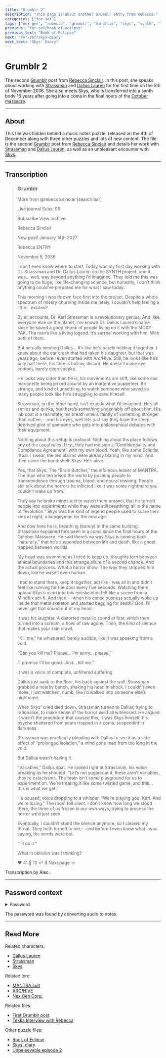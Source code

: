 ```yaml
---
title: "Grumblr 2"
description: "This page is about another Grumblr entry from Rebecca."
categories: ["for-sof"]
tags: ["nex gen", "rebecca", "grumblr", "mindflix", "skys", "synth", "lauren", "strassman"]
previous: "for-sof/book-of-eclipse"
previous_text: "Book of Eclipse"
next: "for-sof/skys-diary"
next_text: "Skys' Diary"
---
```


# Grumblr 2

The second [Grumblr](grumblr) post from [Rebecca Sinclair](../characters/rebecca). In this post, she speaks about 
working with [Strassman](../characters/strassman) and [Dallus Lauren](../characters/dallus-lauren) for the first time 
on the 5th of November 2036. She also meets Skys, who is transferred into a synth body 16 years after going into a coma 
in the final hours of the [October massacre](../lore/mantra).

***

## About

This file was hidden behind a music notes puzzle, released on the 4th of December along with three other puzzles 
and lots of new content. The file is the second [Grumblr](grumblr) post from [Rebecca Sinclair](../characters/rebecca) and 
details her work with [Strassman](../characters/strassman) and [Dallus Lauren](../characters/dallus-lauren), as well as 
an unpleasant encounter with [Skys](../characters/skys).

***

## Transcription

> ### Grumblr
> More from @rebecca.sinclar                     [search bar]
>
> Live journal                                                   Subs: 96
>
> 
> Subscribe           View archive
>
> 
> Rebecca.Sinclair
>
>
> New post!            January 14th 2027
>
> Rebecca ENTRY
>
> November 5, 2036
>
> I don’t even know where to start. Today was my first day working with Dr. Strassman and Dr. Dallus Lauren on the 
> SYNTH project, and it was… well, way beyond anything I’d imagined. They told me this was going to be huge, like 
> life-changing science, but honestly, I don’t think anything could’ve prepared me for what I saw today.
>
> 
> This morning I was thrown face first into the project. Despite a whole spectrum of misery churning inside me lately, 
> I couldn't help feeling a little… excited?
>
> 
> By all accounts,  Dr. Karl Strassman is a revolutionary genius. And, like everyone else on the planet, I’ve known Dr. 
> Dallus Lauren’s name since he saved a good chunk of people living on it with the MOXY PAK. The man’s like a living legend. 
> It’s surreal working with him. With both of them.
>
>
> But actually meeting Dallus… It’s like he's barely holding it together. I knew about the car crash that had taken his daughter, 
> but that was years ago, before I even started with Arc/Hive. Still, he looks like he’s only half there, his face is hollow, distant. 
> He doesn’t make eye contact, barely even speaks.
>
> 
> He looks way older than he is, his movements are stiff, like some sad marionette being jerked around by an inattentive puppeteer. 
> It’s strange, and kind of unsettling, to watch someone who saved so many people look like he’s struggling to save himself.
>
> 
> Strassman, on the other hand, isn’t exactly what I’d imagined, He’s all smiles and quirks, but there’s something undeniably off 
> about him. His lab coat is a real state,  his breath smells faintly of something stronger than coffee,-
> -and his eyes, well lets just say they have the sleep-deprived glint of someone who gets into philosophical debates with their equipment.
>
>
> Nothing about this setup is protocol. Nothing about ths place follows any of the usual rules. First, they had me sign a 
> “Confidentiality and Compliance Agreement” with my own blood. Yeah, like some Ecliptist ritual. I swear, the red alarms 
> were already blaring in my mind. And then came the bombshell: Skys. He’s alive.
>
>
> Yes, that Skys. The “Brain Butcher,” the infamous leaser of MANTRA. The man who terrorised the world by pushing people 
> to transcendence through trauma, blood, and neural rewiring, People still talk about the horrors he inflicted like it 
> was some nightmare you couldn’t wake up from.
>
>
> They say he broke minds just to watch them unravel, that he turned people into experiments while they were still 
> breathing, all in the name of “evolution.” Skys was the kind of legend people used to scare their kids at night, 
> a boogeyman for the new age.
>
>
> And now here he is, breathing (barely) in the same building. Strassman explained he’s been in a coma since the final 
> hours of the October Massacre. He said there’s no way Skys is coming back “naturally,” that he’s suspended between 
> life and death, like a ghost trapped between worlds.
>
>
> My head was swimming as I tried to keep up, thoughts torn between ethical boundaries and this strange allure of a second chance.
> And the actual process. What a horror show. The way they stripped him down, like he wasn’t even human.
>
> 
> I had to stand there, keep it together, act like I was all in and didn’t feel like running for the door every five seconds. 
> Watching them upload Skys’s mind into this exoskeleton felt like a scene from a Mindflix sci-fi. And then,-
> -when his consciousness actually woke up inside that metal skeleton and started begging for death? 
> God, I’ll never get that sound out of my head.
>
>
> It was his laughter. A distorted metallic sound at first, which then turned into a scream, a howl of raw agony. 
> Then, the kind of silence that makes your skin crawl.
>
>
> “Kill me,” he whispered, barely audible, like it was speaking from a void.
>
>
> “Can you kill me? Please… I’m sorry… please.”
>
>
> “I promise I’ll be good. Just… kill me.”
>
>
> It was a voice of complete, unfiltered suffering.
>
>
> Dallus just sank to the floor, his back against the wall. Strassman grabbed a nearby bench, shaking his head in shock.
> I couldn’t even move, I just watched, numb, like I’d walked into someone else’s nightmare.
>
> 
> When Skys’ cried died down, Strassman turned to Dallus, trying to rationalise, to make sense of the horror we’d all 
> witnessed. He argued it wasn’t the procedure that caused this, it was Skys himself, his psyche shattered from years 
> trapped in a coma, suspended in darkness.
>
>
> Strassman was practically pleading with Dallus to see it as a side effect of “prolonged isolation,” a mind gone mad from too long in the void.
>
>
> But Dallus wasn’t having it.
>
>
> “Variables,” Dallus spat. He looked right at Strassman, his voice breaking as he shouted. “Let’s not sugarcoat it, 
> these aren’t variables, they’re cataclysms. The brain isn’t some playground for us to experiment on. 
> We’re treating it like some twisted game, and this… this is what we get.”
>
> 
> He paused, voice dropping to a whisper. “We’re playing god, Karl. And we’re losing.” The room fell silent. 
> I don’t know how long we stood there, the three of us frozen in our own ways, trying to process the horror we’d just seen.
>
> 
> Eventually, I couldn’t stand the silence anymore, so I cleared my throat. They both turned to me,-
> -and before I even knew what I was saying, the words were out.
>
>
> “I’ll do it.”
>
>
> What in oblivion was I thinking?
>
>
> ❤️ 41      💬 13        ↩️ 8                                     Next page ->

Transcription by Alec.

***

## Password context

<details class="password">
  <summary>Password</summary>

EGEDBDECGEDC
</details>

The password was found by converting audio to notes.

***

## Read More

Related characters:

- [Dallus Lauren](../characters/dallus-lauren)
- [Strassman](../characters/strassman)
- [Skys](../characters/skys)

Related lore:

- [MANTRA cult](../lore/mantra)
- [ARC/HIVE](../lore/archive)
- [Nex Gen Corp.](../lore/nex-gen-corporation)

Related files:

- [First Grumblr post](grumblr)
- [Tekka Interview with Rebecca](tekka_interview)

Other puzzle files:

- [Book of Eclipse](book-of-eclipse)
- [Skys' diary](skys-diary)
- [Unbeleevable episode 2](unbeleevable2)